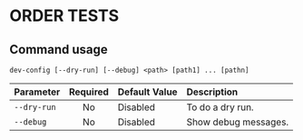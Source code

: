 # ORDER TESTS

## Command usage

```shell
dev-config [--dry-run] [--debug] <path> [path1] ... [pathn]
```

| Parameter   | Required | Default Value | Description               |
| :---------- | :------: | :------------ | :------------------------ |
| `--dry-run` |    No    | Disabled      | To do a dry run.          |
| `--debug`   |    No    | Disabled      | Show debug messages.      |
